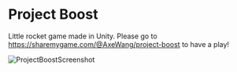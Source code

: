 # Project Boost
Little rocket game made in Unity. Please go to https://sharemygame.com/@AxeWang/project-boost to have a play!

![ProjectBoostScreenshot](https://user-images.githubusercontent.com/84678151/125377834-92eb9400-e385-11eb-9785-a586cf547e83.png)
